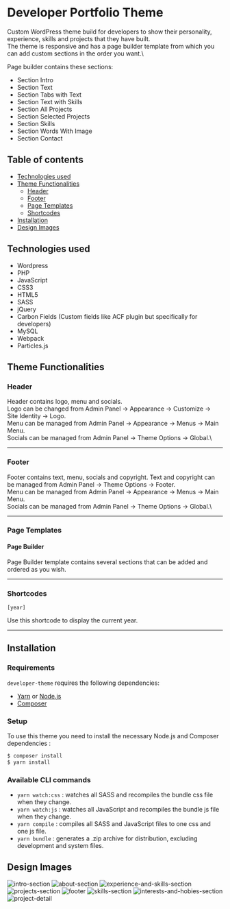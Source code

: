 # Developer Portfolio Theme

Custom WordPress theme build for developers to show their personality, experience, skills and projects that they have built.\
The theme is responsive and has a page builder template from which you can add custom sections in the order you want.\

Page builder contains these sections:
- Section Intro
- Section Text
- Section Tabs with Text
- Section Text with Skills
- Section All Projects
- Section Selected Projects
- Section Skills
- Section Words With Image
- Section Contact

## Table of contents
- [Technologies used](#technologies-used)
- [Theme Functionalities](#theme-functionalities)
  - [Header](#header) 
  - [Footer](#footer)
  - [Page Templates](#page-templates)
  - [Shortcodes](#shortcodes)
- [Installation](#installation)
- [Design Images](#design-images)

## Technologies used
- Wordpress
- PHP
- JavaScript
- CSS3
- HTML5
- SASS
- jQuery
- Carbon Fields (Custom fields like ACF plugin but specifically for developers)
- MySQL
- Webpack
- Particles.js

## Theme Functionalities

### Header

Header contains logo, menu and socials.\
Logo can be changed from Admin Panel -> Appearance -> Customize -> Site Identity -> Logo.\
Menu can be managed from Admin Panel -> Appearance -> Menus -> Main Menu.\
Socials can be managed from Admin Panel -> Theme Options -> Global.\

---------------------

### Footer

Footer contains text, menu, socials and copyright.
Text and copyright can be managed from Admin Panel -> Theme Options -> Footer.\
Menu can be managed from Admin Panel -> Appearance -> Menus -> Main Menu.\
Socials can be managed from Admin Panel -> Theme Options -> Global.\

---------------------

### Page Templates

#### Page Builder

Page Builder template contains several sections that can be added and ordered as you wish.

---------------------

### Shortcodes

`[year]`

Use this shortcode to display the current year.

---------------------

## Installation

### Requirements

`developer-theme` requires the following dependencies:

- [Yarn](https://yarnpkg.com/) or [Node.js](https://nodejs.org/)
- [Composer](https://getcomposer.org/)

### Setup

To use this theme you need to install the necessary Node.js and Composer dependencies :

```sh
$ composer install
$ yarn install
```

### Available CLI commands

- `yarn watch:css` : watches all SASS and recompiles the bundle css file when they change.
- `yarn watch:js` : watches all JavaScript and recompiles the bundle js file when they change.
- `yarn compile` : compiles all SASS and JavaScript files to one css and one js file.
- `yarn bundle` : generates a .zip archive for distribution, excluding development and system files.

## Design Images
![intro-section](https://user-images.githubusercontent.com/22518317/136260344-d1d14aba-3399-48eb-b4ff-f30c3ec3e962.png)
![about-section](https://user-images.githubusercontent.com/22518317/136260363-f7a0a92a-9949-4b75-8fdb-35d9c2921b0c.png)
![experience-and-skills-section](https://user-images.githubusercontent.com/22518317/136260388-3482aa92-6dc0-482a-bfd3-6d69d53debc6.png)
![projects-section](https://user-images.githubusercontent.com/22518317/136260405-a27136e9-8467-433e-957c-b6941e0d9a33.png)
![footer](https://user-images.githubusercontent.com/22518317/136260421-554f4c0b-1f1e-4886-87b7-f7d931cccca4.png)
![skills-section](https://user-images.githubusercontent.com/22518317/136260445-a07da282-2faf-4c20-9195-636db8e04f90.png)
![interests-and-hobies-section](https://user-images.githubusercontent.com/22518317/136260473-54b2a008-3b49-4d7e-a72e-6766ee4e9888.png)
![project-detail](https://user-images.githubusercontent.com/22518317/136260494-3a2c8cc0-028b-48be-a1b7-4af090907229.png)

